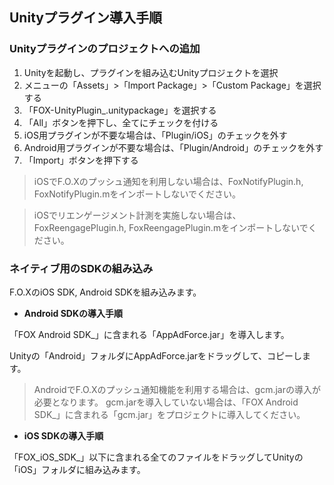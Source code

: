 ## Unityプラグイン導入手順

### Unityプラグインのプロジェクトへの追加

1. Unityを起動し、プラグインを組み込むUnityプロジェクトを選択
2. メニューの「Assets」>「Import Package」>「Custom Package」を選択する
3. 「FOX-UnityPlugin_<version>.unitypackage」を選択する
4. 「All」ボタンを押下し、全てにチェックを付ける
5. iOS用プラグインが不要な場合は、「Plugin/iOS」のチェックを外す
6. Android用プラグインが不要な場合は、「Plugin/Android」のチェックを外す
7. 「Import」ボタンを押下する


> iOSでF.O.Xのプッシュ通知を利用しない場合は、FoxNotifyPlugin.h, FoxNotifyPlugin.mをインポートしないでください。

> iOSでリエンゲージメント計測を実施しない場合は、FoxReengagePlugin.h, FoxReengagePlugin.mをインポートしないでください。


### ネイティブ用のSDKの組み込み

F.O.XのiOS SDK, Android SDKを組み込みます。

* **Android SDKの導入手順**

「FOX Android SDK_<version>」に含まれる「AppAdForce.jar」を導入します。

Unityの「Android」フォルダにAppAdForce.jarをドラッグして、コピーします。

> AndroidでF.O.Xのプッシュ通知機能を利用する場合は、gcm.jarの導入が必要となります。
gcm.jarを導入していない場合は、「FOX Android SDK_<version>」に含まれる「gcm.jar」をプロジェクトに導入してください。


* **iOS SDKの導入手順**

「FOX_iOS_SDK_<version>」以下に含まれる全てのファイルをドラッグしてUnityの「iOS」フォルダに組み込みます。